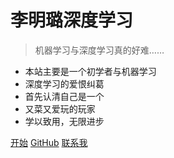 # 李明璐深度学习

> 机器学习与深度学习真的好难……

- 本站主要是一个初学者与机器学习
- 深度学习的爱恨纠葛
- 首先认清自己是一个
- 又菜又爱玩的玩家
- 学以致用，无限进步

[开始](./README.md)
[GitHub](https://github.com/Minglu-Li/deep-learning)
[联系我](./Me.md)
<!-- [NPM](https://www.npmjs.com/package/docsify-themeable) -->
